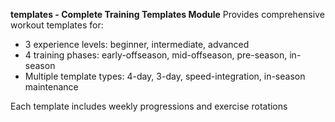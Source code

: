**templates - Complete Training Templates Module**
 Provides comprehensive workout templates for:
- 3 experience levels: beginner, intermediate, advanced
- 4 training phases: early-offseason, mid-offseason, pre-season, in-season
- Multiple template types: 4-day, 3-day, speed-integration, in-season maintenance

Each template includes weekly progressions and exercise rotations
